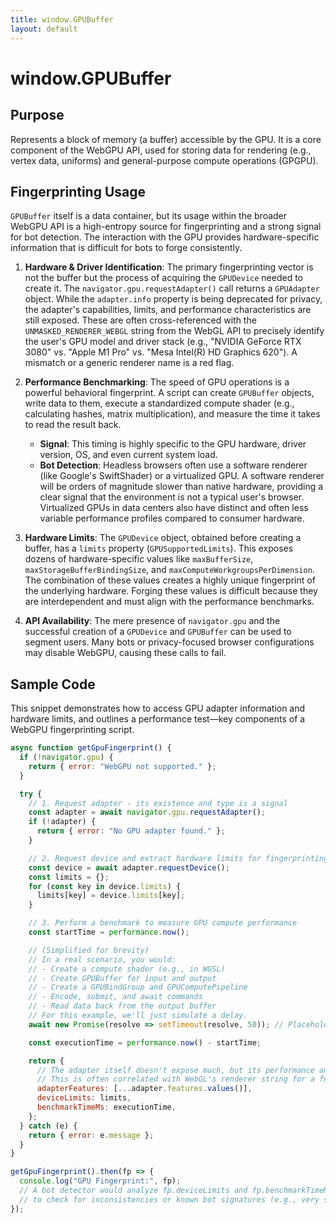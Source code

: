 ```yaml
---
title: window.GPUBuffer
layout: default
---
```

# window.GPUBuffer
## Purpose
Represents a block of memory (a buffer) accessible by the GPU. It is a core component of the WebGPU API, used for storing data for rendering (e.g., vertex data, uniforms) and general-purpose compute operations (GPGPU).

## Fingerprinting Usage
`GPUBuffer` itself is a data container, but its usage within the broader WebGPU API is a high-entropy source for fingerprinting and a strong signal for bot detection. The interaction with the GPU provides hardware-specific information that is difficult for bots to forge consistently.

1.  **Hardware & Driver Identification**: The primary fingerprinting vector is not the buffer but the process of acquiring the `GPUDevice` needed to create it. The `navigator.gpu.requestAdapter()` call returns a `GPUAdapter` object. While the `adapter.info` property is being deprecated for privacy, the adapter's capabilities, limits, and performance characteristics are still exposed. These are often cross-referenced with the `UNMASKED_RENDERER_WEBGL` string from the WebGL API to precisely identify the user's GPU model and driver stack (e.g., "NVIDIA GeForce RTX 3080" vs. "Apple M1 Pro" vs. "Mesa Intel(R) HD Graphics 620"). A mismatch or a generic renderer name is a red flag.

2.  **Performance Benchmarking**: The speed of GPU operations is a powerful behavioral fingerprint. A script can create `GPUBuffer` objects, write data to them, execute a standardized compute shader (e.g., calculating hashes, matrix multiplication), and measure the time it takes to read the result back.
    *   **Signal**: This timing is highly specific to the GPU hardware, driver version, OS, and even current system load.
    *   **Bot Detection**: Headless browsers often use a software renderer (like Google's SwiftShader) or a virtualized GPU. A software renderer will be orders of magnitude slower than native hardware, providing a clear signal that the environment is not a typical user's browser. Virtualized GPUs in data centers also have distinct and often less variable performance profiles compared to consumer hardware.

3.  **Hardware Limits**: The `GPUDevice` object, obtained before creating a buffer, has a `limits` property (`GPUSupportedLimits`). This exposes dozens of hardware-specific values like `maxBufferSize`, `maxStorageBufferBindingSize`, and `maxComputeWorkgroupsPerDimension`. The combination of these values creates a highly unique fingerprint of the underlying hardware. Forging these values is difficult because they are interdependent and must align with the performance benchmarks.

4.  **API Availability**: The mere presence of `navigator.gpu` and the successful creation of a `GPUDevice` and `GPUBuffer` can be used to segment users. Many bots or privacy-focused browser configurations may disable WebGPU, causing these calls to fail.

## Sample Code
This snippet demonstrates how to access GPU adapter information and hardware limits, and outlines a performance test—key components of a WebGPU fingerprinting script.

```javascript
async function getGpuFingerprint() {
  if (!navigator.gpu) {
    return { error: "WebGPU not supported." };
  }

  try {
    // 1. Request adapter - its existence and type is a signal
    const adapter = await navigator.gpu.requestAdapter();
    if (!adapter) {
      return { error: "No GPU adapter found." };
    }

    // 2. Request device and extract hardware limits for fingerprinting
    const device = await adapter.requestDevice();
    const limits = {};
    for (const key in device.limits) {
      limits[key] = device.limits[key];
    }

    // 3. Perform a benchmark to measure GPU compute performance
    const startTime = performance.now();

    // (Simplified for brevity)
    // In a real scenario, you would:
    // - Create a compute shader (e.g., in WGSL)
    // - Create GPUBuffer for input and output
    // - Create a GPUBindGroup and GPUComputePipeline
    // - Encode, submit, and await commands
    // - Read data back from the output buffer
    // For this example, we'll just simulate a delay.
    await new Promise(resolve => setTimeout(resolve, 50)); // Placeholder for actual GPU work

    const executionTime = performance.now() - startTime;

    return {
      // The adapter itself doesn't expose much, but its performance and limits do.
      // This is often correlated with WebGL's renderer string for a full ID.
      adapterFeatures: [...adapter.features.values()],
      deviceLimits: limits,
      benchmarkTimeMs: executionTime,
    };
  } catch (e) {
    return { error: e.message };
  }
}

getGpuFingerprint().then(fp => {
  console.log("GPU Fingerprint:", fp);
  // A bot detector would analyze fp.deviceLimits and fp.benchmarkTimeMs
  // to check for inconsistencies or known bot signatures (e.g., very slow times).
});
```
